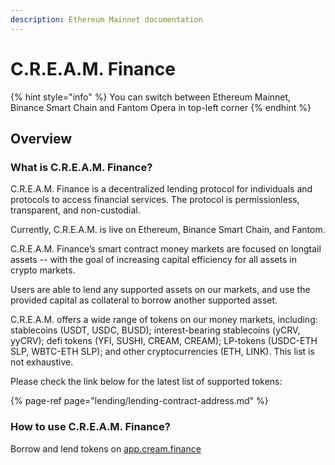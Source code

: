 ```yaml
---
description: Ethereum Mainnet documentation
---
```


# C.R.E.A.M. Finance

{% hint style="info" %}
You can switch between Ethereum Mainnet, Binance Smart Chain and Fantom Opera in top-left corner
{% endhint %}

## Overview

### What is C.R.E.A.M. Finance?

C.R.E.A.M. Finance is a decentralized lending protocol for individuals and protocols to access financial services. The protocol is permissionless, transparent, and non-custodial.

Currently, C.R.E.A.M. is live on Ethereum, Binance Smart Chain, and Fantom.

C.R.E.A.M. Finance’s smart contract money markets are focused on longtail assets -- with the goal of increasing capital efficiency for all assets in crypto markets.

Users are able to lend any supported assets on our markets, and use the provided capital as collateral to borrow another supported asset.

C.R.E.A.M. offers a wide range of tokens on our money markets, including: stablecoins \(USDT, USDC, BUSD\); interest-bearing stablecoins \(yCRV, yyCRV\); defi tokens \(YFI, SUSHI, CREAM, CREAM\); LP-tokens \(USDC-ETH SLP, WBTC-ETH SLP\); and other cryptocurrencies \(ETH, LINK\). This list is not exhaustive.

Please check the link below for the latest list of supported tokens:

{% page-ref page="lending/lending-contract-address.md" %}

### How to use C.R.E.A.M. Finance?

Borrow and lend tokens on [app.cream.finance](https://app.cream.finance/)

